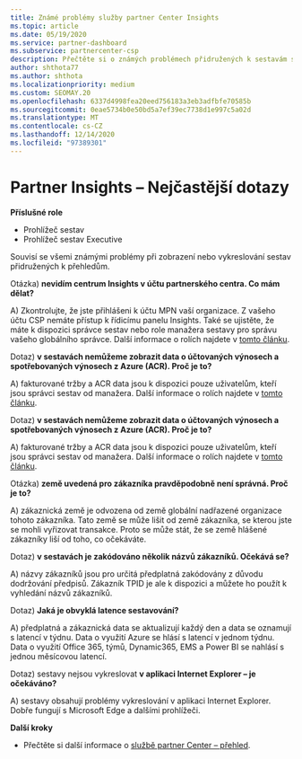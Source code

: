 ```yaml
---
title: Známé problémy služby partner Center Insights
ms.topic: article
ms.date: 05/19/2020
ms.service: partner-dashboard
ms.subservice: partnercenter-csp
description: Přečtěte si o známých problémech přidružených k sestavám služby partner Center Insights (PCI). Informace mohou zahrnovat známé problémy s vykreslováním nebo omezení vytváření sestav.
author: shthota77
ms.author: shthota
ms.localizationpriority: medium
ms.custom: SEOMAY.20
ms.openlocfilehash: 6337d4998fea20eed756183a3eb3adfbfe70585b
ms.sourcegitcommit: 0eae5734b0e50bd5a7ef39ec7738d1e997c5a02d
ms.translationtype: MT
ms.contentlocale: cs-CZ
ms.lasthandoff: 12/14/2020
ms.locfileid: "97389301"
---
```

# <a name="partner-insights--frequently-asked-questions"></a>Partner Insights – Nejčastější dotazy

**Příslušné role**
- Prohlížeč sestav
- Prohlížeč sestav Executive

Souvisí se všemi známými problémy při zobrazení nebo vykreslování sestav přidružených k přehledům.

Otázka) **nevidím centrum Insights v účtu partnerského centra. Co mám dělat?**

A) Zkontrolujte, že jste přihlášeni k účtu MPN vaší organizace. Z vašeho účtu CSP nemáte přístup k řídicímu panelu Insights. Také se ujistěte, že máte k dispozici správce sestav nebo role manažera sestavy pro správu vašeho globálního správce.  Další informace o rolích najdete v [tomto článku](https://docs.microsoft.com/partner-center/pci-roles).

Dotaz) **v sestavách nemůžeme zobrazit data o účtovaných výnosech a spotřebovaných výnosech z Azure (ACR). Proč je to?**

A) fakturované tržby a ACR data jsou k dispozici pouze uživatelům, kteří jsou správci sestav od manažera.  Další informace o rolích najdete v [tomto článku](https://docs.microsoft.com/partner-center/pci-roles).

Dotaz) **v sestavách nemůžeme zobrazit data o účtovaných výnosech a spotřebovaných výnosech z Azure (ACR). Proč je to?**

A) fakturované tržby a ACR data jsou k dispozici pouze uživatelům, kteří jsou správci sestav od manažera. Další informace o rolích najdete v [tomto článku](https://docs.microsoft.com/partner-center/pci-roles).

Otázka) **země uvedená pro zákazníka pravděpodobně není správná. Proč je to?**

A) zákaznická země je odvozena od země globální nadřazené organizace tohoto zákazníka. Tato země se může lišit od země zákazníka, se kterou jste se mohli vyřizovat transakce. Proto se může stát, že se země hlášené zákazníky liší od toho, co očekáváte.

Dotaz) **v sestavách je zakódováno několik názvů zákazníků. Očekává se?**

A) názvy zákazníků jsou pro určitá předplatná zakódovány z důvodu dodržování předpisů. Zákazník TPID je ale k dispozici a můžete ho použít k vyhledání názvů zákazníků.

Dotaz) **Jaká je obvyklá latence sestavování?**

A) předplatná a zákaznická data se aktualizují každý den a data se oznamují s latencí v týdnu. Data o využití Azure se hlásí s latencí v jednom týdnu. Data o využití Office 365, týmů, Dynamic365, EMS a Power BI se nahlásí s jednou měsícovou latencí.

Dotaz) sestavy nejsou vykreslovat **v aplikaci Internet Explorer – je očekáváno?**

A) sestavy obsahují problémy vykreslování v aplikaci Internet Explorer. Dobře fungují s Microsoft Edge a dalšími prohlížeči.

**Další kroky**

- Přečtěte si další informace o [službě partner Center – přehled](partner-center-insights.md).
